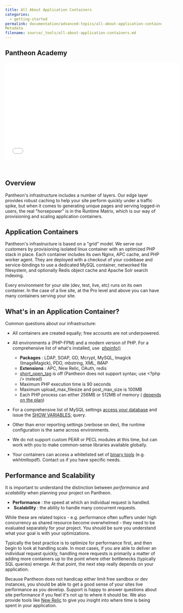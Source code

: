 ```yaml
---
title: All About Application Containers
categories:
  - getting-started
permalink: documentation/advanced-topics/all-about-application-containers/
Metadata
filename: source/_tools/all-about-application-containers.md
---
```


## Pantheon Academy
<iframe allowfullscreen="" frameborder="0" height="315" src="//www.youtube.com/embed/IOZ-esZs-nY" width="560"></iframe>  
 
## Overview

Pantheon's infrastructure includes a number of layers. Our edge layer provides robust caching to help your site perform quickly under a traffic spike, but when it comes to generating unique pages and serving logged-in users, the real "horsepower" is in the Runtime Matrix, which is our way of provisioning and scaling application containers.

## Application Containers

Pantheon's infrastructure is based on a "grid" model. We serve our customers by provisioning isolated linux container with an optimized PHP stack in place. Each container includes its own Nginx, APC cache, and PHP worker agent. They are deployed with a checkout of your codebase and service-bindings to use a dedicated MySQL container, networked file filesystem, and optionally Redis object cache and Apache Solr search indexing.

Every environment for your site (dev, test, live, etc) runs on its own container. In the case of a live site, at the Pro level and above you can have many containers serving your site.

## What's in an Application Container?

Common questions about our infrastructure:

- All containers are created equally; free accounts are not underpowered.
- All environments a (PHP-FPM) and a modern version of PHP. For a comprehensive list of what's installed, use  [phpinfo()](http://php.net/manual/en/function.phpinfo.php)
  - **Packages** : LDAP, SOAP, GD, Mcrypt, MySQL, Imagick (ImageMagick), PDO, mbstring, XML, IMAP
  - **Extensions** : APC, New Relic, OAuth, redis
  - [short\_open\_tag](http://www.php.net/manual/en/ini.core.php#ini.short-open-tag) is off (Pantheon does not support <? ?> syntax; use <?php /> instead)
  - Maximum PHP execution time is 90 seconds
  - Maximum upload\_max\_filesize and post\_max\_size is 100MB
  - Each PHP process can either 256MB or 512MB of memory ( [depends on the plan](https://www.getpantheon.com/pricing))

- For a comprehensive list of MySQL settings [access your database](/documentation/advanced-topics/accessing-mysql-databases/) and issue the [SHOW VARIABLES;](http://dev.mysql.com/doc/refman/5.0/en/show-variables.html) query.
- Other than error reporting settings (verbose on dev), the runtime configuration is the same across environments.
- We do not support custom PEAR or PECL modules at this time, but can work with you to make common-sense libraries available globally.
- Your containers can access a whitelisted set of [binary tools](/documentation/howto/external-libraries-on-pantheon/-external-libraries-on-pantheon-) (e.g. wkhtmltopdf). Contact us if you have specific needs.

## Performance and Scalability

It is important to understand the distinction between _performance_ and _scalability_ when planning your project on Pantheon.

- **Performance** : the speed at which an individual request is handled.
- ​ **Scalability** : the ability to handle many concurrent requests.

While these are related topics - e.g. performance often suffers under high concurrency as shared resource become overwhelmed - they need to be evaluated separately for your project. You should be sure you understand what your goal is with your optimizations.

Typically the best practice is to optimize for performance first, and then begin to look at handling scale. In most cases, if you are able to deliver an individual request quickly, handling more requests is primarily a matter of adding more containers up to the point where other bottlenecks (typically SQL queries) emerge. At that point, the next step really depends on your application.

Because Pantheon does not handicap either limit free sandbox or dev instances, you should be able to get a good sense of your sites live performance as you develop. Support is happy to answer questions about site performance if you feel it's not up to where it should be. We also provide tools like [New Relic](/documentation/howto/new-relic-performance-analysis-on-pantheon/) to give you insight into where time is being spent in your application.


